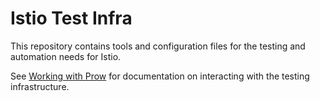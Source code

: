 # Istio Test Infra

This repository contains tools and configuration files for the testing and automation needs for Istio.

See [Working with Prow](https://github.com/istio/istio/wiki/Working-with-Prow) for documentation on interacting with the testing infrastructure.
